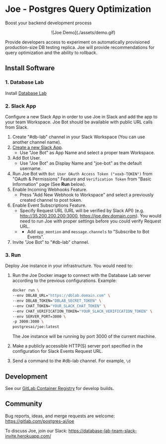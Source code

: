# Joe - Postgres Query Optimization
Boost your backend development process

<div align="center">
    ![Joe Demo](./assets/demo.gif)
</div>

Provide developers access to experiment on automatically provisioned
production-size DB testing replica. Joe will provide recommendations
for query optimization and the ability to rollback.

## Install Software

### 1. Database Lab
Install [Database Lab](./database-lab/) 

### 2. Slack App
Configure a new Slack App in order to use Joe in Slack and add the app to your
team Workspace. Joe Bot should be available with public URL calls from Slack.
1. Create "#db-lab" channel in your Slack Workspace (You can use another channel name).
1. [Create a new Slack App](https://api.slack.com/apps?new_app=1).
    * Use "Joe Bot" as App Name and select a proper team Workspace.
1. Add Bot User.
    * Use "Joe Bot" as Display Name and "joe-bot" as the default username.
1. Run Joe Bot with `Bot User OAuth Access Token ("xoxb-TOKEN")` from "OAuth & Permissions" Feature and `Verification Token` from "Basic Information" page (See **Run** below).
1. Enable Incoming Webhooks Feature.
    * Press "Add New Webhook to Workspace" and select a previously created channel to post token.
1. Enable Event Subscriptions Feature.
    * Specify Request URL (URL will be verified by Slack API) (e.g. http://35.200.200.200:3000, https://joe.dev.domain.com). You would need to run Joe with proper settings before you could verify Request URL.
    * * Add `app_mention` and `message.channels` to "Subscribe to Bot Events".
1. Invite "Joe Bot" to "#db-lab" channel.

### 3. Run
Deploy Joe instance in your infrastructure. You would need to:

1. Run the Joe Docker image to connect with the Database Lab server according to the previous configurations. 
    Example:

    ```bash
    docker run \
    --env DBLAB_URL="https://dblab.domain.com" \
    --env DBLAB_TOKEN="DBLAB_SECRET_TOKEN" \
    --env CHAT_TOKEN="YOUR_SLACK_CHAT_TOKEN" \
    --env CHAT_VERIFICATION_TOKEN="YOUR_SLACK_VERIFICATION_TOKEN" \
    --env SERVER_PORT=3000 \
    -p 3000:3000 \
    postgresai/joe:latest
    ``` 
    The Joe instance will be running by port 3000 of the current machine.
    
1. Make a publicly accessible HTTP(S) server port specified in the configuration for Slack Events Request URL.
1. Send a command to the #db-lab channel. For example, `\d`


## Development
See our [GitLab Container Registry](https://gitlab.com/postgres-ai/joe/container_registry) for develop builds. 

## Community

Bug reports, ideas, and merge requests are welcome: https://gitlab.com/postgres-ai/joe

To discuss Joe, join our Slack: https://database-lab-team-slack-invite.herokuapp.com/
